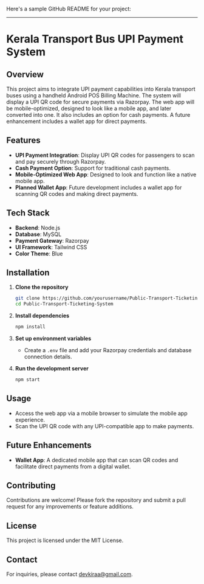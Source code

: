 Here's a sample GitHub README for your project:

---

# Kerala Transport Bus UPI Payment System

## Overview

This project aims to integrate UPI payment capabilities into Kerala transport buses using a handheld Android POS Billing Machine. The system will display a UPI QR code for secure payments via Razorpay. The web app will be mobile-optimized, designed to look like a mobile app, and later converted into one. It also includes an option for cash payments. A future enhancement includes a wallet app for direct payments.

## Features

- **UPI Payment Integration**: Display UPI QR codes for passengers to scan and pay securely through Razorpay.
- **Cash Payment Option**: Support for traditional cash payments.
- **Mobile-Optimized Web App**: Designed to look and function like a native mobile app.
- **Planned Wallet App**: Future development includes a wallet app for scanning QR codes and making direct payments.

## Tech Stack

- **Backend**: Node.js
- **Database**: MySQL
- **Payment Gateway**: Razorpay
- **UI Framework**: Tailwind CSS
- **Color Theme**: Blue

## Installation

1. **Clone the repository**
   ```bash
   git clone https://github.com/yourusername/Public-Transport-Ticketing-System.git
   cd Public-Transport-Ticketing-System
   ```

2. **Install dependencies**
   ```bash
   npm install
   ```

3. **Set up environment variables**
   - Create a `.env` file and add your Razorpay credentials and database connection details.

4. **Run the development server**
   ```bash
   npm start
   ```

## Usage

- Access the web app via a mobile browser to simulate the mobile app experience.
- Scan the UPI QR code with any UPI-compatible app to make payments.

## Future Enhancements

- **Wallet App**: A dedicated mobile app that can scan QR codes and facilitate direct payments from a digital wallet.

## Contributing

Contributions are welcome! Please fork the repository and submit a pull request for any improvements or feature additions.

## License

This project is licensed under the MIT License.

## Contact

For inquiries, please contact [devkiraa@gmail.com](mailto:devkiraa@gmail.com).
